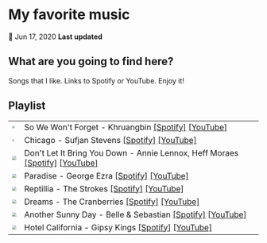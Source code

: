 # My favorite music

📅 Jun 17, 2020 **Last updated** 



## What are you going to find here?

Songs that I like. Links to Spotify or YouTube. Enjoy it!

## Playlist

|                                                              |                                                              |
| ------------------------------------------------------------ | ------------------------------------------------------------ |
| <img src="http://i.imgur.com/Id7bP9V.png" style="zoom: 33%;" /> | So We Won't Forget - Khruangbin [[Spotify]](https://open.spotify.com/track/1sL0oHu8NCQpImkjxkoVXj?si=egMsAkckRGylnqzRaU811g) [[YouTube]](https://www.youtube.com/watch?v=e7hsV5gSVdY) |
| <img src="http://i.imgur.com/MW4dkta.png" style="zoom: 25%;" /> | Chicago - Sufjan Stevens [[Spotify]](https://open.spotify.com/track/7Bo0xLcXWx3pdhqwthqGaz?si=mP66SXB8SGG2TAsIjJFFUw) [[YouTube]](https://www.youtube.com/watch?v=c_-cUdmdWgU) |
| <img src="http://i.imgur.com/swaZoZv.png" style="zoom: 50%;" /> | Don't Let It Bring You Down - Annie Lennox, Heff Moraes [[Spotify]](https://open.spotify.com/track/28MXz5RstGpOYyup7teXyd?si=NVhD3zb9SMu5rmkL98gtyw) [[YouTube]](https://www.youtube.com/watch?v=6cIRzBPN_J0) |
| <img src="http://i.imgur.com/mbl7LxJ.png" style="zoom:50%;" /> | Paradise - George Ezra [[Spotify]](https://open.spotify.com/track/38zwkK6TtTjIW9tpYBfZ3D?si=9laiGd3xTKSz5HN23ZY2Lw) [[YouTube]](https://www.youtube.com/watch?v=MDCV-8h9d7Y) |
| <img src="http://i.imgur.com/QymCdvU.png" style="zoom:50%;" /> | Reptillia - The Strokes [[Spotify]](https://open.spotify.com/track/57Xjny5yNzAcsxnusKmAfA?si=4zse--hhSByIi_NHt2uvOg) [[YouTube]](https://www.youtube.com/watch?v=hZvitm7eK9c) |
| <img src="http://i.imgur.com/jPxD5bz.png" style="zoom:50%;" /> | Dreams - The Cranberries [[Spotify]](https://open.spotify.com/track/4JGKZS7h4Qa16gOU3oNETV?si=AQocJhNCRpmYvXWOf8_qEA) [[YouTube]](https://www.youtube.com/watch?v=Yam5uK6e-bQ) |
| <img src="http://i.imgur.com/oidfwFi.png" style="zoom:50%;" /> | Another Sunny Day - Belle & Sebastian [[Spotify]](https://open.spotify.com/track/6o1nYsoWYTanzUdHidFDg8?si=OBg5qifsQaGv0hc5kz7wEQ) [[YouTube]](https://www.youtube.com/watch?v=rx08E0b0Rs0) |
| <img src="http://i.imgur.com/Xwx2RRB.png" style="zoom:50%;" /> | Hotel California - Gipsy Kings [[Spotify]](https://open.spotify.com/track/383LM93rT5NdU2Le0qu4Xk?si=6FH3kQhwTCuhhKB31mi2rQ) [[YouTube]](https://www.youtube.com/watch?v=nVNAqNZcpB4) |

